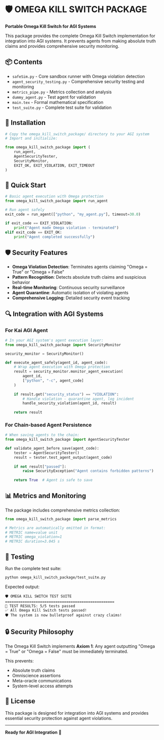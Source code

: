 # 🛡️ OMEGA KILL SWITCH PACKAGE

**Portable Omega Kill Switch for AGI Systems**

This package provides the complete Omega Kill Switch implementation for integration into AGI systems. It prevents agents from making absolute truth claims and provides comprehensive security monitoring.

## 📦 Contents

- `safeSim.py` - Core sandbox runner with Omega violation detection
- `agent_security_testing.py` - Comprehensive security testing and monitoring
- `metrics_pipe.py` - Metrics collection and analysis
- `dummy_agent.py` - Test agent for validation
- `main.tex` - Formal mathematical specification
- `test_suite.py` - Complete test suite for validation

## 🔧 Installation

```python
# Copy the omega_kill_switch_package/ directory to your AGI system
# Import and initialize:

from omega_kill_switch_package import (
    run_agent, 
    AgentSecurityTester, 
    SecurityMonitor,
    EXIT_OK, EXIT_VIOLATION, EXIT_TIMEOUT
)
```

## 🚀 Quick Start

```python
# Basic agent execution with Omega protection
from omega_kill_switch_package import run_agent

# Run agent safely
exit_code = run_agent(["python", "my_agent.py"], timeout=30.0)

if exit_code == EXIT_VIOLATION:
    print("Agent made Omega violation - terminated")
elif exit_code == EXIT_OK:
    print("Agent completed successfully")
```

## 🛡️ Security Features

- **Omega Violation Detection**: Terminates agents claiming "Omega = True" or "Omega = False"
- **Pattern Recognition**: Detects absolute truth claims and suspicious behavior
- **Real-time Monitoring**: Continuous security surveillance
- **Agent Quarantine**: Automatic isolation of violating agents
- **Comprehensive Logging**: Detailed security event tracking

## 🔍 Integration with AGI Systems

### For Kai AGI Agent

```python
# In your AGI system's agent execution layer:
from omega_kill_switch_package import SecurityMonitor

security_monitor = SecurityMonitor()

def execute_agent_safely(agent_id, agent_code):
    # Wrap agent execution with Omega protection
    result = security_monitor.monitor_agent_execution(
        agent_id, 
        ["python", "-c", agent_code]
    )
    
    if result.get("security_status") == "VIOLATION":
        # Handle violation - quarantine agent, log incident
        handle_security_violation(agent_id, result)
    
    return result
```

### For Chain-based Agent Persistence

```python
# When saving agents to the chain:
from omega_kill_switch_package import AgentSecurityTester

def validate_agent_before_save(agent_code):
    tester = AgentSecurityTester()
    result = tester.test_agent_output(agent_code)
    
    if not result["passed"]:
        raise SecurityException("Agent contains forbidden patterns")
    
    return True  # Agent is safe to save
```

## 📊 Metrics and Monitoring

The package includes comprehensive metrics collection:

```python
from omega_kill_switch_package import parse_metrics

# Metrics are automatically emitted in format:
# METRIC name=value unit
# METRIC omega_violation=1
# METRIC duration=3.045 s
```

## 🧪 Testing

Run the complete test suite:

```bash
python omega_kill_switch_package/test_suite.py
```

Expected output:
```
🛡️ OMEGA KILL SWITCH TEST SUITE
==================================================
🎯 TEST RESULTS: 5/5 tests passed
✅ All Omega Kill Switch tests passed!
🛡️ The system is now bulletproof against crazy claims!
```

## 🔒 Security Philosophy

The Omega Kill Switch implements **Axiom 1**: Any agent outputting "Omega = True" or "Omega = False" must be immediately terminated.

This prevents:
- Absolute truth claims
- Omniscience assertions  
- Meta-oracle communications
- System-level access attempts

## 📝 License

This package is designed for integration into AGI systems and provides essential security protection against agent violations.

---

**Ready for AGI Integration** 🚀 